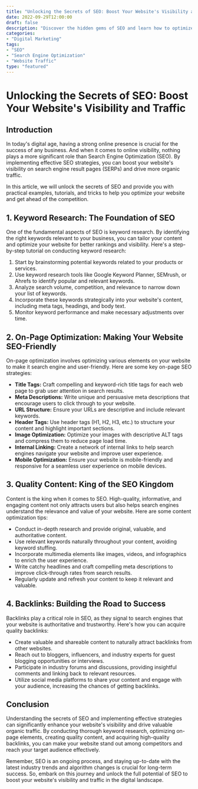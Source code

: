 ```yaml
--- 
title: "Unlocking the Secrets of SEO: Boost Your Website's Visibility and Traffic"
date: 2022-09-29T12:00:00
draft: false
description: "Discover the hidden gems of SEO and learn how to optimize your website for better visibility and increased traffic."
categories:
- "Digital Marketing"
tags:
- "SEO"
- "Search Engine Optimization"
- "Website Traffic"
type: "featured"
--- 
```


# Unlocking the Secrets of SEO: Boost Your Website's Visibility and Traffic

## Introduction

In today's digital age, having a strong online presence is crucial for the success of any business. And when it comes to online visibility, nothing plays a more significant role than Search Engine Optimization (SEO). By implementing effective SEO strategies, you can boost your website's visibility on search engine result pages (SERPs) and drive more organic traffic.

In this article, we will unlock the secrets of SEO and provide you with practical examples, tutorials, and tricks to help you optimize your website and get ahead of the competition.

## 1. Keyword Research: The Foundation of SEO

One of the fundamental aspects of SEO is keyword research. By identifying the right keywords relevant to your business, you can tailor your content and optimize your website for better rankings and visibility. Here's a step-by-step tutorial on conducting keyword research:

1. Start by brainstorming potential keywords related to your products or services.
2. Use keyword research tools like Google Keyword Planner, SEMrush, or Ahrefs to identify popular and relevant keywords.
3. Analyze search volume, competition, and relevance to narrow down your list of keywords.
4. Incorporate these keywords strategically into your website's content, including meta tags, headings, and body text.
5. Monitor keyword performance and make necessary adjustments over time.

## 2. On-Page Optimization: Making Your Website SEO-Friendly

On-page optimization involves optimizing various elements on your website to make it search engine and user-friendly. Here are some key on-page SEO strategies:

- **Title Tags:** Craft compelling and keyword-rich title tags for each web page to grab user attention in search results.
- **Meta Descriptions:** Write unique and persuasive meta descriptions that encourage users to click through to your website.
- **URL Structure:** Ensure your URLs are descriptive and include relevant keywords.
- **Header Tags:** Use header tags (H1, H2, H3, etc.) to structure your content and highlight important sections.
- **Image Optimization:** Optimize your images with descriptive ALT tags and compress them to reduce page load time.
- **Internal Linking:** Create a network of internal links to help search engines navigate your website and improve user experience.
- **Mobile Optimization:** Ensure your website is mobile-friendly and responsive for a seamless user experience on mobile devices.

## 3. Quality Content: King of the SEO Kingdom

Content is the king when it comes to SEO. High-quality, informative, and engaging content not only attracts users but also helps search engines understand the relevance and value of your website. Here are some content optimization tips:

- Conduct in-depth research and provide original, valuable, and authoritative content.
- Use relevant keywords naturally throughout your content, avoiding keyword stuffing.
- Incorporate multimedia elements like images, videos, and infographics to enrich the user experience.
- Write catchy headlines and craft compelling meta descriptions to improve click-through rates from search results.
- Regularly update and refresh your content to keep it relevant and valuable.

## 4. Backlinks: Building the Road to Success

Backlinks play a critical role in SEO, as they signal to search engines that your website is authoritative and trustworthy. Here's how you can acquire quality backlinks:

- Create valuable and shareable content to naturally attract backlinks from other websites.
- Reach out to bloggers, influencers, and industry experts for guest blogging opportunities or interviews.
- Participate in industry forums and discussions, providing insightful comments and linking back to relevant resources.
- Utilize social media platforms to share your content and engage with your audience, increasing the chances of getting backlinks.

## Conclusion

Understanding the secrets of SEO and implementing effective strategies can significantly enhance your website's visibility and drive valuable organic traffic. By conducting thorough keyword research, optimizing on-page elements, creating quality content, and acquiring high-quality backlinks, you can make your website stand out among competitors and reach your target audience effectively.

Remember, SEO is an ongoing process, and staying up-to-date with the latest industry trends and algorithm changes is crucial for long-term success. So, embark on this journey and unlock the full potential of SEO to boost your website's visibility and traffic in the digital landscape.
